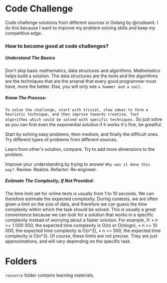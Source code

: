 # Code Challenge

Code challenge solutions from different sources in Golang by @codeanit.
I do this because I want to improve my problem solving skills and keep my competitive edge.


### How to become good at code challenges?

##### Understand The Basics 
Don't skip basic mathematics, data structures and algorithms. Mathematics helps build a solution. The data structures are the tools and the algorithms are the techniques that are the arsenal that every good programmer must have, more the better. Else, you will only see `a hammer and a nail`.

##### Know The Process:
`To solve the challenge, start with trivial, slow ideas to form a heuristic technique, and then improve towards creative, fast algorithms which could be solved with specific techniques.` So just solve as you can first even the exponential solution if it works it's fine, be greatful.

Start by solving easy problems, then medium, and finally the difficult ones. Try different types of problems from different sources.

Learn from other's solution, compare. Try to add more dimensions to the problem. 

Improve your understanding by trying to answer `Why was it done this way?`. Review. Realize. Refactor. Re-engineer. 


##### Estimate The Complexity, If Not Provided:
The time limit set for online tests is usually from 1 to 10 seconds. We can therefore
estimate the expected complexity. During contests, we are often given a limit on the size of
data, and therefore we can guess the time complexity within which the task should be solved.
This is usually a great convenience because we can look for a solution that works in a specific
complexity instead of worrying about a faster solution. For example, if:
• n <= 1 000 000, the expected time complexity is O(n) or O(nlogn),
• n <= 10 000, the expected time complexity is O(n^2),
• n <= 500, the expected time complexity is O(n^3).
Of course, these limits are not precise. They are just approximations, and will vary depending on the specific task.

# Folders
`resource` folder contains learning materials.